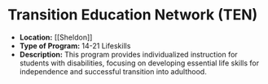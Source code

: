 # Transition Education Network (TEN)
- **Location:** [[Sheldon]]
- **Type of Program:** 14-21 Lifeskills
- **Description:** This program provides individualized instruction for students with disabilities, focusing on developing essential life skills for independence and successful transition into adulthood.
